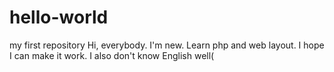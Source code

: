 # hello-world
my first repository
Hi, everybody.
I'm new. Learn php and web layout. I hope I can make it work.
I also don't know English well(
